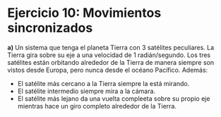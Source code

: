 # Ejercicio 10: Movimientos sincronizados

**a)** Un sistema que tenga el planeta Tierra con 3 satélites peculiares. La Tierra gira sobre su eje a una velocidad de 1 radián/segundo. Los tres satélites están orbitando alrededor de la Tierra de manera siempre son vistos desde Europa, pero nunca desde el océano Pacífico. Además:
   - El satélite más cercano a la Tierra siempre la está mirando.
   - El satélite intermedio siempre mira a la cámara.
   - El satélite más lejano da una vuelta compleeta sobre su propio eje mientras hace un giro completo alrededor de la Tierra.